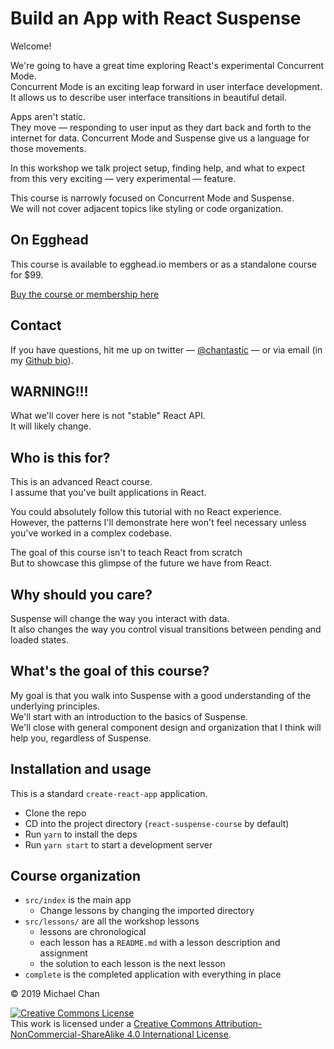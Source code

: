 # Build an App with React Suspense

Welcome!

We're going to have a great time exploring React's experimental Concurrent Mode.  
Concurrent Mode is an exciting leap forward in user interface development.  
It allows us to describe user interface transitions in beautiful detail.

Apps aren't static.  
They move — responding to user input as they dart back and forth to the internet for data. Concurrent Mode and Suspense give us a language for those movements.

In this workshop we talk project setup, finding help, and what to expect from this very exciting — very experimental — feature.

This course is narrowly focused on Concurrent Mode and Suspense.  
We will not cover adjacent topics like styling or code organization.

## On Egghead

This course is available to egghead.io members or as a standalone course for \$99.

[Buy the course or membership here](https://egghead.io/courses/build-an-app-with-react-suspense?af=1x80ad)

## Contact

If you have questions, hit me up on twitter — [@chantastic](https://twitter.com/chantastic) — or via email (in my [Github bio](https://github.com/chantastic/)).

## WARNING!!!

What we'll cover here is not "stable" React API.  
It will likely change.

## Who is this for?

This is an advanced React course.  
I assume that you've built applications in React.

You could absolutely follow this tutorial with no React experience.  
However, the patterns I'll demonstrate here won't feel necessary unless you've worked in a complex codebase.

The goal of this course isn't to teach React from scratch  
But to showcase this glimpse of the future we have from React.

## Why should you care?

Suspense will change the way you interact with data.  
It also changes the way you control visual transitions between pending and loaded states.

## What's the goal of this course?

My goal is that you walk into Suspense with a good understanding of the underlying principles.  
We'll start with an introduction to the basics of Suspense.  
We'll close with general component design and organization that I think will help you, regardless of Suspense.

## Installation and usage

This is a standard `create-react-app` application.

- Clone the repo
- CD into the project directory (`react-suspense-course` by default)
- Run `yarn` to install the deps
- Run `yarn start` to start a development server

## Course organization

- `src/index` is the main app
  - Change lessons by changing the imported directory
- `src/lessons/` are all the workshop lessons
  - lessons are chronological
  - each lesson has a `README.md` with a lesson description and assignment
  - the solution to each lesson is the next lesson
- `complete` is the completed application with everything in place

© 2019 Michael Chan

<a rel="license" href="http://creativecommons.org/licenses/by-nc-sa/4.0/"><img alt="Creative Commons License" style="border-width:0" src="https://i.creativecommons.org/l/by-nc-sa/4.0/80x15.png" /></a><br />This work is licensed under a <a rel="license" href="http://creativecommons.org/licenses/by-nc-sa/4.0/">Creative Commons Attribution-NonCommercial-ShareAlike 4.0 International License</a>.
